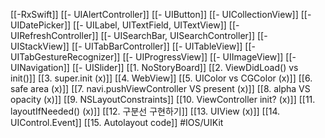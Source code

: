 [[-RxSwift]]
[[- UIAlertController]]
[[- UIButton]]
[[- UICollectionView]]
[[- UIDatePicker]]
[[- UILabel, UITextField, UITextView]]
[[- UIRefreshController]]
[[- UISearchBar, UISearchController]]
[[- UIStackView]]
[[- UITabBarController]]
[[- UITableView]]
[[- UITabGestureRecognizer]]
[[- UIProgressView]]
[[- UIImageView]]
[[- UINavigation]]
[[- UISlider]]
[[1. NoStoryBoard]]
[[2. ViewDidLoad() vs init()]]
[[3. super.init (x)]]
[[4. WebView]]
[[5. UIColor vs CGColor (x)]]
[[6. safe area (x)]]
[[7. navi.pushViewController VS present (x)]]
[[8. alpha VS opacity (x)]]
[[9. NSLayoutConstraints]]
[[10. ViewController init? (x)]]
[[11. layoutIfNeeded() (x)]]
[[12. 구분선 구현하기]]
[[13. UIView (x)]]
[[14. UIControl.Event]]
[[15. Autolayout code]]
#IOS/UIKit 
